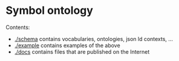 # Symbol ontology

Contents:
 - [./schema](schema) contains vocabularies, ontologies, json ld contexts, ...
 - [./example](example) contains examples of the above
 - [./docs](docs) contains files that are published on the Internet

